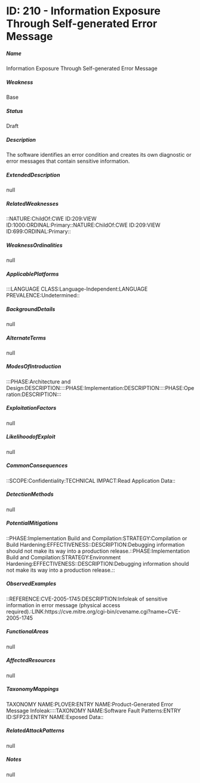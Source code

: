 # ID: 210 - Information Exposure Through Self-generated Error Message
<h5>Name</h5>Information Exposure Through Self-generated Error Message
<h5>Weakness</h5>Base
<h5>Status</h5>Draft
<h5>Description</h5>The software identifies an error condition and creates its own diagnostic or error messages that contain sensitive information.
<h5>ExtendedDescription</h5>null
<h5>RelatedWeaknesses</h5>::NATURE:ChildOf:CWE ID:209:VIEW ID:1000:ORDINAL:Primary::NATURE:ChildOf:CWE ID:209:VIEW ID:699:ORDINAL:Primary::
<h5>WeaknessOrdinalities</h5>null
<h5>ApplicablePlatforms</h5>:::LANGUAGE CLASS:Language-Independent:LANGUAGE PREVALENCE:Undetermined::
<h5>BackgroundDetails</h5>null
<h5>AlternateTerms</h5>null
<h5>ModesOfIntroduction</h5>:::PHASE:Architecture and Design:DESCRIPTION::::PHASE:Implementation:DESCRIPTION::::PHASE:Operation:DESCRIPTION:::
<h5>ExploitationFactors</h5>null
<h5>LikelihoodofExploit</h5>null
<h5>CommonConsequences</h5>::SCOPE:Confidentiality:TECHNICAL IMPACT:Read Application Data::
<h5>DetectionMethods</h5>null
<h5>PotentialMitigations</h5>::PHASE:Implementation Build and Compilation:STRATEGY:Compilation or Build Hardening:EFFECTIVENESS::DESCRIPTION:Debugging information should not make its way into a production release.::PHASE:Implementation Build and Compilation:STRATEGY:Environment Hardening:EFFECTIVENESS::DESCRIPTION:Debugging information should not make its way into a production release.::
<h5>ObservedExamples</h5>::REFERENCE:CVE-2005-1745:DESCRIPTION:Infoleak of sensitive information in error message (physical access required).:LINK:https://cve.mitre.org/cgi-bin/cvename.cgi?name=CVE-2005-1745
<h5>FunctionalAreas</h5>null
<h5>AffectedResources</h5>null
<h5>TaxonomyMappings</h5>TAXONOMY NAME:PLOVER:ENTRY NAME:Product-Generated Error Message Infoleak::::TAXONOMY NAME:Software Fault Patterns:ENTRY ID:SFP23:ENTRY NAME:Exposed Data::
<h5>RelatedAttackPatterns</h5>null
<h5>Notes</h5>null

